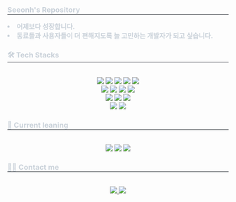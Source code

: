 <!--
**Seeongh/Seeongh** is a ✨ _special_ ✨ repository because its `README.md` (this file) appears on your GitHub profile.

Here are some ideas to get you started:

- 🔭 I’m currently working on ...
- 🌱 I’m currently learning ...
- 👯 I’m looking to collaborate on ...
- 🤔 I’m looking for help with ...
- 💬 Ask me about ...
- 📫 How to reach me: ...
- 😄 Pronouns: ...
- ⚡ Fun fact: ...
-->
<div align= "center">
    <!--<img src="https://capsule-render.vercel.app/api?type=wave&color=f2cec2&height=120&animation=&fontColor=ffffff&fontSize=40" />-->
    </div>
    <div style="text-align: left;"> 
    <h3 style="border-bottom: 1px solid #21262d; color: #c9d1d9;">  Seeonh's Repository</h2>  
    <div style="font-weight: 700; font-size: 15px; text-align: left; color: #c9d1d9;"> <li> 어제보다 성장합니다.</li><li>동료들과 사용자들이 더 편해지도록 늘 고민하는 개발자가 되고 싶습니다. </div> 
    </div>
    <div style="text-align: left;">
    <h3 style="border-bottom: 1px solid #21262d; color: #c9d1d9;"> 🛠️ Tech Stacks </h3> <br> 
    <div  align= "center">
          <img src="https://img.shields.io/badge/C-A8B9CC?style=flat-square&logo=C&logoColor=white">
          <img src="https://img.shields.io/badge/HTML5-E34F26?style=flat-square&logo=HTML5&logoColor=white">
          <img src="https://img.shields.io/badge/jQuery-0769AD?style=flat-square&logo=jQuery&logoColor=white">        
          <img src="https://img.shields.io/badge/Spring-6DB33F?style=flat-square&logo=Spring&logoColor=white">
          <img src="https://img.shields.io/badge/Spring Boot-6DB33F?style=flat-square&logo=Spring Boot&logoColor=white">
          <br/><img src="https://img.shields.io/badge/Java-007396?style=flat-square&logo=Java&logoColor=white">
          <img src="https://img.shields.io/badge/MySQL-4479A1?style=flat-square&logo=MySQL&logoColor=white">  
          <img src="https://img.shields.io/badge/Github-181717?style=flat-square&logo=Github&logoColor=white">
          <img src="https://img.shields.io/badge/GitLab-330F63?style=for-the-badge&logo=gitlab&logoColor=white">
          <br/>
          <img src="https://img.shields.io/badge/IntelliJ_IDEA-000000.svg?style=for-the-badge&logo=intellij-idea&logoColor=white">
          <img src="https://img.shields.io/badge/Eclipse-2C2255?style=for-the-badge&logo=eclipse&logoColor=white">
          <img src="https://img.shields.io/badge/VSCode-0078D4?style=for-the-badge&logo=visual%20studio%20code&logoColor=white">
          <br/><img src="https://img.shields.io/badge/Discord-5865F2?style=flat-square&logo=Discord&logoColor=white">
          <img src="https://img.shields.io/badge/Notion-000000?style=flat-square&logo=Notion&logoColor=white">
          </div>
    </div>
    <div style="text-align: left;">
    <h3 style="border-bottom: 1px solid #21262d; color: #c9d1d9;"> 🌱 Current leaning </h3> <br> 
    <div  align= "center"> 
          <img src="https://img.shields.io/badge/Amazon_AWS-FF9900?style=for-the-badge&logo=amazonaws&logoColor=white">
          <img src="https://img.shields.io/badge/rabbitmq-%23FF6600.svg?&style=for-the-badge&logo=rabbitmq&logoColor=white">        
          <img src="https://img.shields.io/badge/PostgreSQL-316192?style=for-the-badge&logo=postgresql&logoColor=white">     
          </div>
    </div>
    <div style="text-align: left;">
    <h3 style="border-bottom: 1px solid #21262d; color: #c9d1d9;"> 🧑‍💻 Contact me </h3> <br> 
    <div align= "center"> <a href=https://amusing-clipper-968.notion.site/BACK-END-DIVE-f8ec9cb6c7bc48a1bc0565574a3d91f2> <img src="https://img.shields.io/badge/Notion-000000?style=flat-square&logo=Notion&logoColor=white&link=https://amusing-clipper-968.notion.site/BACK-END-DIVE-f8ec9cb6c7bc48a1bc0565574a3d91f2"> </a>
         <a href=mailto:mikstic7@gmail.com> <img src="https://img.shields.io/badge/Gmail-EA4335?style=flat-square&logo=Gmail&logoColor=white&link=mailto:mikstic7@gmail.com"> </a>
          </div>  <br> 
    <div align= "center">  </div> 
</div>
    
